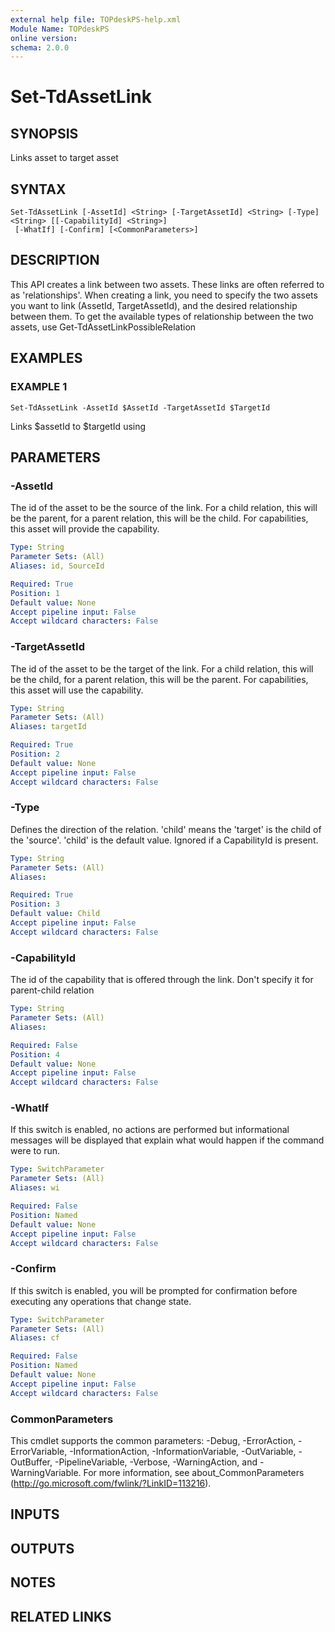 ```yaml
---
external help file: TOPdeskPS-help.xml
Module Name: TOPdeskPS
online version:
schema: 2.0.0
---
```


# Set-TdAssetLink

## SYNOPSIS
Links asset to target asset

## SYNTAX

```
Set-TdAssetLink [-AssetId] <String> [-TargetAssetId] <String> [-Type] <String> [[-CapabilityId] <String>]
 [-WhatIf] [-Confirm] [<CommonParameters>]
```

## DESCRIPTION
This API creates a link between two assets.
These links are often referred to as 'relationships'.
When creating a link, you need to specify the two assets you want to link (AssetId, TargetAssetId), and the desired relationship between them.
To get the available types of relationship between the two assets, use Get-TdAssetLinkPossibleRelation

## EXAMPLES

### EXAMPLE 1
```
Set-TdAssetLink -AssetId $AssetId -TargetAssetId $TargetId
```

Links $assetId to $targetId using

## PARAMETERS

### -AssetId
The id of the asset to be the source of the link.
For a child relation, this will be the parent, for a parent relation, this will be the child.
For capabilities, this asset will provide the capability.

```yaml
Type: String
Parameter Sets: (All)
Aliases: id, SourceId

Required: True
Position: 1
Default value: None
Accept pipeline input: False
Accept wildcard characters: False
```

### -TargetAssetId
The id of the asset to be the target of the link.
For a child relation, this will be the child, for a parent relation, this will be the parent.
For capabilities, this asset will use the capability.

```yaml
Type: String
Parameter Sets: (All)
Aliases: targetId

Required: True
Position: 2
Default value: None
Accept pipeline input: False
Accept wildcard characters: False
```

### -Type
Defines the direction of the relation.
'child' means the 'target' is the child of the 'source'.
'child' is the default value.
Ignored if a CapabilityId is present.

```yaml
Type: String
Parameter Sets: (All)
Aliases:

Required: True
Position: 3
Default value: Child
Accept pipeline input: False
Accept wildcard characters: False
```

### -CapabilityId
The id of the capability that is offered through the link.
Don't specify it for parent-child relation

```yaml
Type: String
Parameter Sets: (All)
Aliases:

Required: False
Position: 4
Default value: None
Accept pipeline input: False
Accept wildcard characters: False
```

### -WhatIf
If this switch is enabled, no actions are performed but informational messages will be displayed that explain what would happen if the command were to run.

```yaml
Type: SwitchParameter
Parameter Sets: (All)
Aliases: wi

Required: False
Position: Named
Default value: None
Accept pipeline input: False
Accept wildcard characters: False
```

### -Confirm
If this switch is enabled, you will be prompted for confirmation before executing any operations that change state.

```yaml
Type: SwitchParameter
Parameter Sets: (All)
Aliases: cf

Required: False
Position: Named
Default value: None
Accept pipeline input: False
Accept wildcard characters: False
```

### CommonParameters
This cmdlet supports the common parameters: -Debug, -ErrorAction, -ErrorVariable, -InformationAction, -InformationVariable, -OutVariable, -OutBuffer, -PipelineVariable, -Verbose, -WarningAction, and -WarningVariable.
For more information, see about_CommonParameters (http://go.microsoft.com/fwlink/?LinkID=113216).

## INPUTS

## OUTPUTS

## NOTES

## RELATED LINKS
